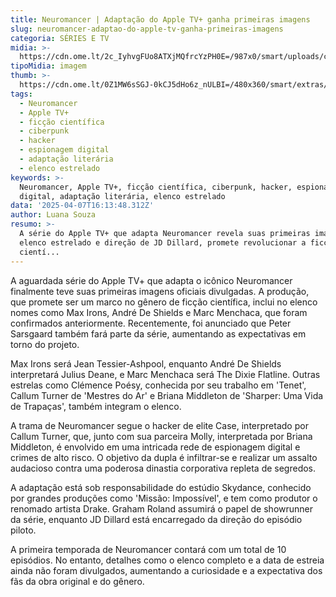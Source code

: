 ```yaml
---
title: Neuromancer | Adaptação do Apple TV+ ganha primeiras imagens
slug: neuromancer-adaptao-do-apple-tv-ganha-primeiras-imagens
categoria: SÉRIES E TV
midia: >-
  https://cdn.ome.lt/2c_IyhvgFUo8ATXjMQfrcYzPH0E=/987x0/smart/uploads/conteudo/fotos/OMELETE_CAPA_-_2025-04-07T124221.184.png
tipoMidia: imagem
thumb: >-
  https://cdn.ome.lt/0Z1MW6sSGJ-0kCJ5dHo6z_nULBI=/480x360/smart/extras/conteudos/omelete_THUMB_-_2025-04-07T124211.131.png
tags:
  - Neuromancer
  - Apple TV+
  - ficção científica
  - ciberpunk
  - hacker
  - espionagem digital
  - adaptação literária
  - elenco estrelado
keywords: >-
  Neuromancer, Apple TV+, ficção científica, ciberpunk, hacker, espionagem
  digital, adaptação literária, elenco estrelado
data: '2025-04-07T16:13:48.312Z'
author: Luana Souza
resumo: >-
  A série do Apple TV+ que adapta Neuromancer revela suas primeiras imagens. Com
  elenco estrelado e direção de JD Dillard, promete revolucionar a ficção
  cientí...
---
```


A aguardada série do Apple TV+ que adapta o icônico Neuromancer finalmente teve suas primeiras imagens oficiais divulgadas. A produção, que promete ser um marco no gênero de ficção científica, inclui no elenco nomes como Max Irons, André De Shields e Marc Menchaca, que foram confirmados anteriormente. Recentemente, foi anunciado que Peter Sarsgaard também fará parte da série, aumentando as expectativas em torno do projeto.

Max Irons será Jean Tessier-Ashpool, enquanto André De Shields interpretará Julius Deane, e Marc Menchaca será The Dixie Flatline. Outras estrelas como Clémence Poésy, conhecida por seu trabalho em 'Tenet', Callum Turner de 'Mestres do Ar' e Briana Middleton de 'Sharper: Uma Vida de Trapaças', também integram o elenco.

A trama de Neuromancer segue o hacker de elite Case, interpretado por Callum Turner, que, junto com sua parceira Molly, interpretada por Briana Middleton, é envolvido em uma intricada rede de espionagem digital e crimes de alto risco. O objetivo da dupla é infiltrar-se e realizar um assalto audacioso contra uma poderosa dinastia corporativa repleta de segredos.

A adaptação está sob responsabilidade do estúdio Skydance, conhecido por grandes produções como 'Missão: Impossível', e tem como produtor o renomado artista Drake. Graham Roland assumirá o papel de showrunner da série, enquanto JD Dillard está encarregado da direção do episódio piloto.

A primeira temporada de Neuromancer contará com um total de 10 episódios. No entanto, detalhes como o elenco completo e a data de estreia ainda não foram divulgados, aumentando a curiosidade e a expectativa dos fãs da obra original e do gênero.
